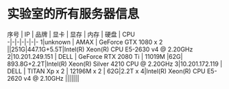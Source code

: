 # 实验室的所有服务器信息
序号 | IP | 品牌 |  显卡 | 显存 | 内存 | 硬盘 | CPU  
-|-|-|-|-|-|-
1|unknown | AMAX | GeForce GTX 1080 x 2 ||251G|447.1G+5.5T|Intel(R) Xeon(R) CPU E5-2630 v4 @ 2.20GHz
2|10.201.249.151 | DELL | GeForce RTX 2080 Ti | 11019M |62G| 893.8G+2.2T|Intel(R) Xeon(R) Silver 4210 CPU @ 2.20GHz
3|10.201.172.119 | DELL | TITAN Xp x 2 | 12196M x 2 | 62G|2.2T x 4|Intel(R) Xeon(R) CPU E5-2620 v4 @ 2.10GHz
|||||||
